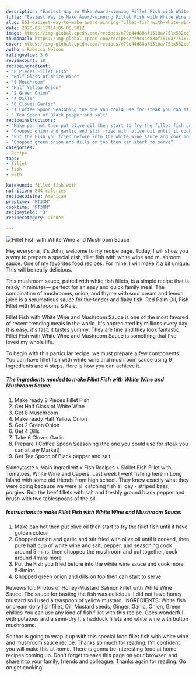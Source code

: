 ```yaml
---
description: "Easiest Way to Make Award-winning Fillet Fish with White Wine and Mushroom Sauce"
title: "Easiest Way to Make Award-winning Fillet Fish with White Wine and Mushroom Sauce"
slug: 661-easiest-way-to-make-award-winning-fillet-fish-with-white-wine-and-mushroom-sauce
date: 2020-06-17T14:05:00.501Z
image: https://img-global.cpcdn.com/recipes/e79c44d88af1510a/751x532cq70/fillet-fish-with-white-wine-and-mushroom-sauce-recipe-main-photo.jpg
thumbnail: https://img-global.cpcdn.com/recipes/e79c44d88af1510a/751x532cq70/fillet-fish-with-white-wine-and-mushroom-sauce-recipe-main-photo.jpg
cover: https://img-global.cpcdn.com/recipes/e79c44d88af1510a/751x532cq70/fillet-fish-with-white-wine-and-mushroom-sauce-recipe-main-photo.jpg
author: Rebecca Nelson
ratingvalue: 3.6
reviewcount: 10
recipeingredient:
- "8 Pieces Fillet Fish"
- "Half Glass of White Wine"
- "8 Muschroom"
- "Half Yellow Onion"
- "2 Green Onion"
- "4 Dills"
- "6 Cloves Garlic"
- "1 Coffee Spoon Seasoning the one you could use for steak you can at any Market"
- " Tea Spoon of Black pepper and salt"
recipeinstructions:
- "Make pan hot then put olive oil then start to fry the fillet fish until it have golden colour"
- "Chopped onion and garlic and stir fried with olive oil until it cooked, then pure half cup of white wine and salt, pepper, and seasoning cook around 5 mins, then chopped the mushroom and put together, cook around 4mins more"
- "Put the Fish you fried before into the white wine sauce and cook more 5-8mins"
- "Chopped green onion and dills on top then can start to serve"
categories:
- Recipe
tags:
- fillet
- fish
- with

katakunci: fillet fish with 
nutrition: 244 calories
recipecuisine: American
preptime: "PT33M"
cooktime: "PT38M"
recipeyield: "3"
recipecategory: Dinner

---
```



![Fillet Fish with White Wine and Mushroom Sauce](https://img-global.cpcdn.com/recipes/e79c44d88af1510a/751x532cq70/fillet-fish-with-white-wine-and-mushroom-sauce-recipe-main-photo.jpg)

Hey everyone, it's John, welcome to my recipe page. Today, I will show you a way to prepare a special dish, fillet fish with white wine and mushroom sauce. One of my favorites food recipes. For mine, I will make it a bit unique. This will be really delicious.

This mushroom sauce, paired with white fish fillets, is a simple recipe that is ready in minutes— perfect for an easy and quick family meal. The combination of mushrooms, onion, and thyme with sour cream and lemon juice is a scrumptious sauce for the tender and flaky fish. Red Palm Oil, Fish Fillet with Mushrooms &amp; Kale.

Fillet Fish with White Wine and Mushroom Sauce is one of the most favored of recent trending meals in the world. It's appreciated by millions every day. It is easy, it's fast, it tastes yummy. They are fine and they look fantastic. Fillet Fish with White Wine and Mushroom Sauce is something that I've loved my whole life.


To begin with this particular recipe, we must prepare a few components. You can have fillet fish with white wine and mushroom sauce using 9 ingredients and 4 steps. Here is how you can achieve it.

<!--inarticleads1-->

##### The ingredients needed to make Fillet Fish with White Wine and Mushroom Sauce:

1. Make ready 8 Pieces Fillet Fish
1. Get Half Glass of White Wine
1. Get 8 Muschroom
1. Make ready Half Yellow Onion
1. Get 2 Green Onion
1. Get 4 Dills
1. Take 6 Cloves Garlic
1. Prepare 1 Coffee Spoon Seasoning (the one you could use for steak you can at any Market)
1. Get  Tea Spoon of Black pepper and salt


Skinnytaste &gt; Main Ingredient &gt; Fish Recipes &gt; Skillet Fish Fillet with Tomatoes, White Wine and Capers. Last week I went fishing here in Long Island with some old friends from high school. They knew exactly what they were doing because we were all catching fish all day - striped bass, porgies. Rub the beef fillets with salt and freshly ground black pepper and brush with two tablespoons of the oil. 

<!--inarticleads2-->

##### Instructions to make Fillet Fish with White Wine and Mushroom Sauce:

1. Make pan hot then put olive oil then start to fry the fillet fish until it have golden colour
1. Chopped onion and garlic and stir fried with olive oil until it cooked, then pure half cup of white wine and salt, pepper, and seasoning cook around 5 mins, then chopped the mushroom and put together, cook around 4mins more
1. Put the Fish you fried before into the white wine sauce and cook more 5-8mins
1. Chopped green onion and dills on top then can start to serve


Reviews for: Photos of Honey-Mustard Salmon Fillet with White Wine Sauce. The sauce for basting the fish was delicious. I did not have honey mustard so I used a teaspoon of yellow mustard. INGREDIENTS: White fish or cream dory fish fillet, Oil, Mustard seeds, Ginger, Garlic, Onion, Green chillies You can use any kind of fish fillet with this recipe. Goes wonderful with potatoes and a semi-dry It&#39;s haddock fillets and white wine with button mushrooms. 

So that is going to wrap it up with this special food fillet fish with white wine and mushroom sauce recipe. Thanks so much for reading. I'm confident you will make this at home. There is gonna be interesting food at home recipes coming up. Don't forget to save this page on your browser, and share it to your family, friends and colleague. Thanks again for reading. Go on get cooking!
